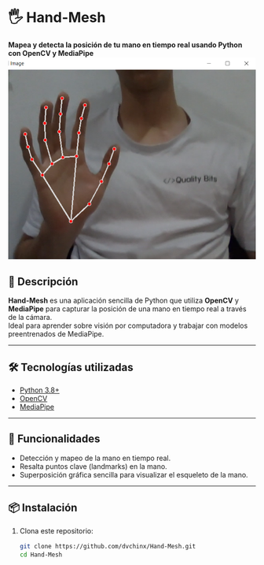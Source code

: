 # 🖐️ Hand-Mesh  
**Mapea y detecta la posición de tu mano en tiempo real usando Python con OpenCV y MediaPipe**  
![ScreenShot](https://github.com/dvchinx/Hand-Mesh/blob/main/imgs/SS1.png)

## 🚀 Descripción  
**Hand-Mesh** es una aplicación sencilla de Python que utiliza **OpenCV** y **MediaPipe** para capturar la posición de una mano en tiempo real a través de la cámara.  
Ideal para aprender sobre visión por computadora y trabajar con modelos preentrenados de MediaPipe.

---

## 🛠️ Tecnologías utilizadas  
- [Python 3.8+](https://www.python.org/)  
- [OpenCV](https://opencv.org/)  
- [MediaPipe](https://google.github.io/mediapipe/)  

---

## 📸 Funcionalidades  
- Detección y mapeo de la mano en tiempo real.  
- Resalta puntos clave (landmarks) en la mano.  
- Superposición gráfica sencilla para visualizar el esqueleto de la mano.  

---

## 📦 Instalación  
1. Clona este repositorio:  
   ```bash
   git clone https://github.com/dvchinx/Hand-Mesh.git
   cd Hand-Mesh
